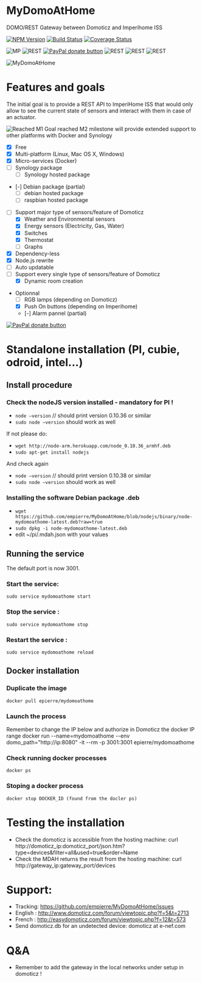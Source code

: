 # MyDomoAtHome
DOMO/REST Gateway between Domoticz and Imperihome ISS

[![NPM Version][npm-image]][npm-url]
[![Build Status][travis-image]][travis-url]
[![Coverage Status](https://coveralls.io/repos/empierre/MyDomoAtHome/badge.svg?branch=master&service=github)](https://coveralls.io/github/empierre/MyDomoAtHome?branch=master)

![MP](https://img.shields.io/badge/Platform-Independant-green.svg)
![REST](https://img.shields.io/badge/REST_API-powered-green.svg)
[![PayPal donate button](http://img.shields.io/paypal/donate.png?color=yellow)](https://www.paypal.com/cgi-bin/webscr?cmd=_xclick&business=epierre@e-nef.com&currency_code=EUR&amount=&item_name=thanks "Donate once-off to this project using Paypal")
![REST](https://img.shields.io/badge/RPI-tested_ok-green.svg)
![REST](https://img.shields.io/badge/Odroid-tested_ok-green.svg)
![REST](https://img.shields.io/badge/Intel-tested_ok-green.svg)

![MyDomoAtHome](http://domoticz.com/wiki/images/5/55/Imperihome.png "MyDomoAtHome")

# Features and goals
The initial goal is to provide a REST API to ImperiHome ISS that would only allow to see the current state of sensors and interact with them in case of an actuator. 

![Reached](https://cdn3.iconfinder.com/data/icons/10con/512/checkmark_tick-16.png) M1 Goal reached
M2 milestone will provide extended support to other platforms with Docker and Synology 
- [x] Free
- [x] Multi-platform (Linux, Mac OS X, Windows)
- [x] Micro-services (Docker)
- [ ] Synology package
  - [ ] Synology hosted package
- [-] Debian package (partial)
  - [ ] debian hosted package
  - [ ] raspbian hosted package
- [ ] Support major type of sensors/feature of Domoticz
  - [X] Weather and Environmental sensors  
  - [X] Energy sensors (Electricity, Gas, Water)
  - [X] Switches
  - [X] Thermostat
  - [ ] Graphs
- [x] Dependency-less 
- [X] Node.js rewrite
- [ ] Auto updatable
- [ ] Support every single type of sensors/feature of Domoticz
  - [X] Dynamic room creation
- Optionnal
  - [ ] RGB lamps (depending on Domoticz)
  - [X] Push On buttons (depending on Imperihome)
  - [-] Alarm pannel (partial)

[![PayPal donate button](http://img.shields.io/paypal/donate.png?color=yellow)](https://www.paypal.com/cgi-bin/webscr?cmd=_xclick&business=epierre@e-nef.com&currency_code=EUR&amount=&item_name=thanks "Donate once-off to this project using Paypal")




# Standalone installation (PI, cubie, odroid, intel...)

## Install procedure

### Check the nodeJS version installed - mandatory for PI !
 - `node —version` // should print version 0.10.36 or similar
 - `sudo node —version` should work as well

If not please do:

- `wget http://node-arm.herokuapp.com/node_0.10.36_armhf.deb`
- `sudo apt-get install nodejs`

And check again 

 - `node —version` // should print version 0.10.38 or similar
 - `sudo node —version` should work as well

### Installing the software Debian package .deb
- `wget https://github.com/empierre/MyDomoAtHome/blob/nodejs/binary/node-mydomoathome-latest.deb?raw=true`
- `sudo dpkg -i node-mydomoathome-latest.deb`
- edit ~/pi/.mdah.json with your values

## Running the service

The default port is now 3001.

### Start the service:
   `sudo service mydomoathome start`

### Stop the service :
   `sudo service mydomoathome stop`

### Restart the service :
   `sudo service mydomoathome reload`

## Docker installation

### Duplicate the image
    docker pull epierre/mydomoathome
    
### Launch the process
Remember to change the IP below and authorize in Domoticz the docker IP range
    docker run --name=mydomoathome --env domo_path="http://ip:8080" -it --rm -p 3001:3001 epierre/mydomoathome

### Check running docker processes
    docker ps
    
### Stoping a docker process
    docker stop DOCKER_ID (found from the docler ps)
  
# Testing the installation
  - Check the domoticz is accessible from the hosting machine:
    curl http://domoticz_ip:domoticz_port/json.htm?type=devices&filter=all&used=true&order=Name  
  - Check the MDAH returns the result from the hosting machine:
    curl http://gateway_ip:gateway_port/devices
  
# Support: 
  - Tracking: https://github.com/empierre/MyDomoAtHome/issues
  - English : http://www.domoticz.com/forum/viewtopic.php?f=5&t=2713
  - French  : http://easydomoticz.com/forum/viewtopic.php?f=12&t=573
  - Send domoticz.db for an undetected device: domoticz at e-nef.com

# Q&A
  - Remember to add the gateway in the local networks under setup in domoticz !

[npm-image]: https://img.shields.io/npm/v/mydomoathome.svg?style=flat
[npm-url]: https://npmjs.org/package/mydomoathome
[travis-image]: https://travis-ci.org/empierre/MyDomoAtHome.svg
[travis-url]: https://travis-ci.org/empierre/MyDomoAtHome

